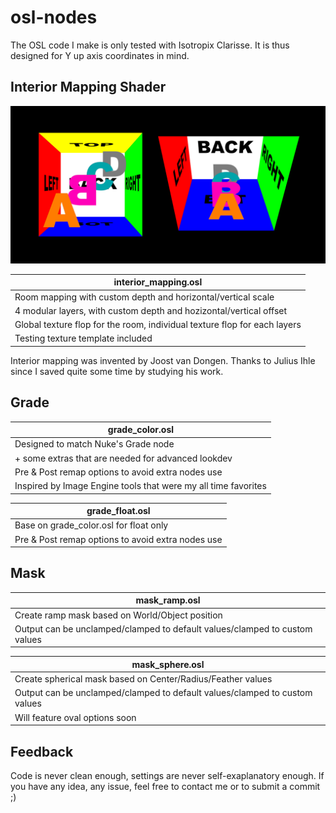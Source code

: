 # osl-nodes
The OSL code I make is only tested with Isotropix Clarisse. It is thus designed for Y up axis coordinates in mind.

## Interior Mapping Shader

<img src="interior_mapping/interior_mapping_preview.png" width="800">

| interior_mapping.osl |
|-|
| Room mapping with custom depth and horizontal/vertical scale |
| 4 modular layers, with custom depth and hozizontal/vertical offset |
| Global texture flop for the room, individual texture flop for each layers |
| Testing texture template included |

Interior mapping was invented by Joost van Dongen.
Thanks to Julius Ihle since I saved quite some time by studying his work.

## Grade

| grade_color.osl |
|-|
| Designed to match Nuke's Grade node |
| + some extras that are needed for advanced lookdev |
| Pre & Post remap options to avoid extra nodes use |
| Inspired by Image Engine tools that were my all time favorites |

| grade_float.osl |
|-|
| Base on grade_color.osl for float only |
| Pre & Post remap options to avoid extra nodes use |

## Mask

| mask_ramp.osl |
|-|
| Create ramp mask based on World/Object position |
| Output can be unclamped/clamped to default values/clamped to custom values |

| mask_sphere.osl |
|-|
| Create spherical mask based on Center/Radius/Feather values |
| Output can be unclamped/clamped to default values/clamped to custom values |
| Will feature oval options soon |


## Feedback
Code is never clean enough, settings are never self-exaplanatory enough.
If you have any idea, any issue, feel free to contact me or to submit a commit ;)
